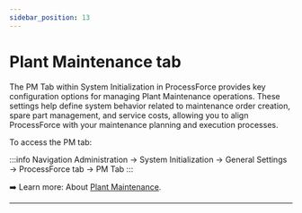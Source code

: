 ```yaml
---
sidebar_position: 13
---
```


# Plant Maintenance tab

The PM Tab within System Initialization in ProcessForce provides key configuration options for managing Plant Maintenance operations. These settings help define system behavior related to maintenance order creation, spare part management, and service costs, allowing you to align ProcessForce with your maintenance planning and execution processes.

To access the PM tab:

:::info Navigation
Administration → System Initialization → General Settings → ProcessForce tab → PM Tab
:::

➡️ Learn more: About [Plant Maintenance](../../plant-maintenance/overview.md).

---
